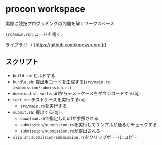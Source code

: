 # procon workspace
実際に競技プログラミングの問題を解くワークスペース

`src/main.rs`にコードを書く．

ライブラリ -> [https://github.com/knrew/reprol]()

## スクリプト
- `build.sh`: ビルドする
- `bundle.sh`: 提出用コードを生成する(`src/main.rs`->`submission/submission.rs`)
- `download.sh <url>`: urlからテストケースをダウンロードする(oj)
- `test.sh`: テストケースを実行する(oj)
    - `src/main.rs`を実行する
- `submit.sh`: 提出する(oj)
    - `download.sh`で指定したurlが参照される
    - `submission/submission.rs`を実行してサンプルが通るかチェックする
    - `submission/submission.rs`が提出される
- `clip.sh`: `submission/submission.rs`をクリップボードにコピー
